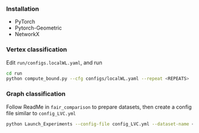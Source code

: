 ### Installation
* PyTorch
* Pytorch-Geometric
* NetworkX

### Vertex classification
Edit `run/configs.localWL.yaml`, and run
```bash
cd run
python compute_bound.py --cfg configs/localWL.yaml --repeat <REPEATS>
```

### Graph classification
Follow ReadMe in `fair_comparison` to prepare datasets, then create a config file similar to `config_LVC.yml`
```bash
python Launch_Experiments --config-file config_LVC.yml --dataset-name <DATASET> --result-folder results --debug
```